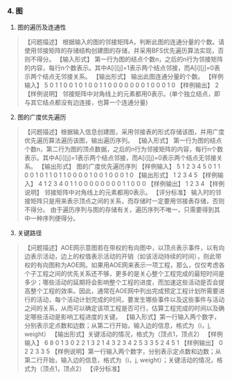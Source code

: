 ### 4. 图
1. 图的遍历及连通性
>【问题描述】
根据输入的图的邻接矩阵A，判断此图的连通分量的个数。请使用邻接矩阵的存储结构创建图的存储，并采用BFS优先遍历算法实现，否则不得分。
【输入形式】
第一行为图的结点个数n，之后的n行为邻接矩阵的内容，每行n个数表示。其中A[i][j]=1表示两个结点邻接，而A[i][j]=0表示两个结点无邻接关系。
【输出形式】
输出此图连通分量的个数。
【样例输入】
5
0 1 1 0 0
1 0 1 0 0
1 1 0 0 0
0 0 0 0 1
0 0 0 1 0
【样例输出】
2
【样例说明】
邻接矩阵中对角线上的元素都用0表示。(单个独立结点，即与其它结点都没有边连接，也算一个连通分量)

2. 图的广度优先遍历
> 【问题描述】根据输入信息创建图，采用邻接表的形式存储该图，并用广度优先遍历算法遍历该图，输出遍历序列。
【输入形式】
第一行为图的结点个数n，第二行为图的顶点数据，之后的n行为邻接矩阵的内容，每行n个数表示。其中A[i][j]=1表示两个结点邻接，而A[i][j]=0表示两个结点无邻接关系。
【输出形式】
图的广度优先遍历序列
【样例输入】
5
1 2 3 4 5
0 1 1 0 0
1 0 1 1 0
1 1 0 0 0
0 1 0 0 1
0 0 0 1 0
【输出形式】
1 2 3 4 5
【样例输入】
4
1 2 3 4
0 1 1 0
0 0 0 0
0 0 0 1
1 0 0 0
【样例输出】
1 2 3 4
【样例说明】
邻接矩阵中对角线上的元素都用0表示。
【评分标准】
输入时的邻接矩阵只是用来表示顶点之间的关系，而存储时一定要用邻接表存储，否则不得分。
由于遍历序列与图的存储有关，遍历序列不唯一，只需要得到其中一种序列便得分。

3. 关键路径
> 【问题描述】AOE网示意图若在带权的有向图中，以顶点表示事件，以有向边表示活动，边上的权值表示活动的开销（如该活动持续的时间），则此带权的有向图称为AOE网。如果用AOE网来表示一项工程，那么，仅仅考虑各个子工程之间的优先关系还不够，更多的是关心整个工程完成的最短时间是多少；哪些活动的延期将会影响整个工程的进度，而加速这些活动是否会提高整个工程的效率。因此，通常在AOE网中列出完成预定工程计划所需要进行的活动，每个活动计划完成的时间，要发生哪些事件以及这些事件与活动之间的关系，从而可以确定该项工程是否可行，估算工程完成的时间以及确定哪些活动是影响工程进度的关键。
【输入形式】第一行输入两个数字，分别表示定点数和边数；从第二行开始，输入边的信息，格式为（i，j, weight）
【输出形式】关键活动的情况，格式为（顶点1，顶点2）
【样例输入】
6 8
0 1 3
0 2 2
1 3 2
1 4 3
2 3 4
2 5 3
3 5 2
4 5 1
【样例输出】
0 2
2 3
3 5
【样例说明】第一行输入两个数字，分别表示定点数和边数；从第二行开始，输入边的信息，格式为（i，j, weight）；关键活动的情况，格式为（顶点1，顶点2）
【评分标准】